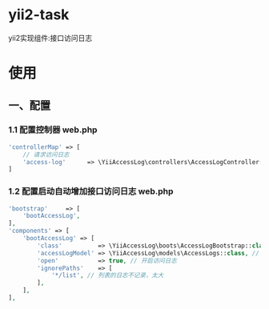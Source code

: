 # yii2-task
yii2实现组件:接口访问日志

# 使用
## 一、配置

### 1.1 配置控制器 web.php
```php
'controllerMap' => [
    // 请求访问日志
    'access-log'      => \YiiAccessLog\controllers\AccessLogController::class,
]
```

### 1.2 配置启动自动增加接口访问日志 web.php
```php
'bootstrap'     => [
    'bootAccessLog',
],
'components' => [
    'bootAccessLog' => [
        'class'          => \YiiAccessLog\boots\AccessLogBootstrap::class,
        'accessLogModel' => \YiiAccessLog\models\AccessLogs::class, // 日志模型类
        'open'           => true, // 开启访问日志
        'ignorePaths'    => [
            '*/list', // 列表的日志不记录，太大
        ],
    ],
],
```
